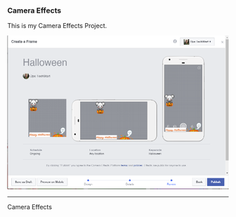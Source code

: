 ### Camera Effects

This is my Camera Effects Project.

![Jaci](https://github.com/gutierrezjaci/gutierrezjaci.github.io/blob/master/Jaci.PNG?raw=true "Optional Title")

***

Camera Effects

